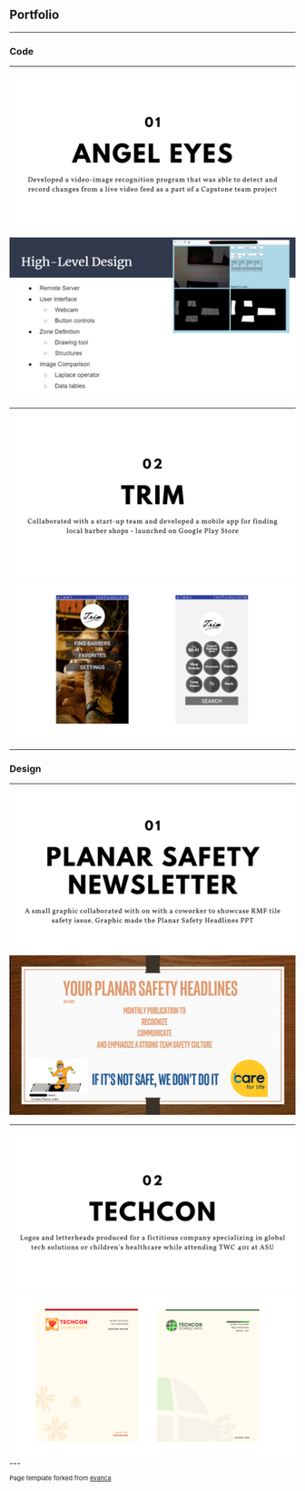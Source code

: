 ## Portfolio
---
### Code
---
<img src="images/cv.png?raw=true"/>
<img src="images/openc.png?raw=true"/>

---
<img src="images/code2.png?raw=true"/>
<img src="images/trim.png?raw=true"/>

---
### Design 
---
<img src="images/01.png?raw=true"/>
<img src="images/news.png?raw=true"/>

---
<img src="images/02.png?raw=true"/>
<img src="images/techcon.png?raw=true"/>
---
<p style="font-size:11px">Page template forked from <a href="https://github.com/evanca/quick-portfolio">evanca</a></p>
<!-- Remove above link if you don't want to attibute -->
